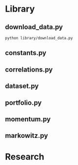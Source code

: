 # Library

## download_data.py

```
python library/download_data.py
```

## constants.py

## correlations.py

## dataset.py

## portfolio.py

## momentum.py

## markowitz.py

# Research
